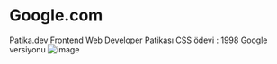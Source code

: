 # Google.com
Patika.dev Frontend Web Developer Patikası CSS ödevi : 1998 Google versiyonu
![image](https://user-images.githubusercontent.com/99492479/162831409-28fa4c3a-90d8-4647-92b1-f4e399f6f1c9.png)
